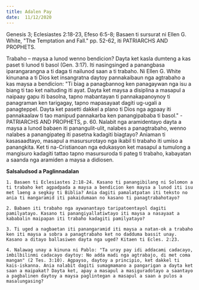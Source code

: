 ```yaml
---
title: Adalen Pay
date:  11/12/2020
---
```


Genesis 3; Eclesiastes 2:18-23, Efeso 6:5-8; Basaen ti sursurat ni Ellen G. White, "The Temptation and Fall." pp. 52-62, iti PATRIARCHS AND PROPHETS.

Trabaho – maysa a lunod wenno bendicion? Dayta ket kasla dumteng a kas paset ti lunod ti basol (Gen. 3:17). Iti nasingsinged a panangbasa iparangarangna a ti daga ti nailunod saan a ti trabaho. Ni Ellen G. White kinunana a ti Dios ket insangratna daytoy pannakaibaun nga agtrabaho a kas maysa a bendicion: "Ti biag a panagbannog ken panagaywan nga isu a biang ti tao ket naituding iti ayat. Dayta ket maysa a disiplina a masapul a naipaay gapu iti basolna, tapno mabantayan ti pannakapanoynoy ti panagraman ken tarigagay, tapno mapasayaat dagiti ug-ugali a panagteppel. Dayta ket pasetti dakkel a plano ti Dios nga agpaay iti pannakaalaw ti tao manipud pannakarba ken panangipababa ti basol." - PATRIARCHS AND PROPHETS, p. 60. Nalabit nga aramidentayo dayta a maysa a lunod babaen iti panangulit-ulit, nalabes a panagtrabaho, wenno nalabes a panangipateg iti pasetna kadagiti biagtayo? Aniaman ti kasasaadtayo, masapul a masursurotayo nga ikabil ti trabaho iti umiso a panangkita. Ket ti na-Cristianoan nga edukasyon ket masapul a tumulong a mangisuro kadagiti tattao tapno masursuroda ti pateg ti trabaho, kabayatan a saanda nga aramiden a maysa a didiosen.

**Salsaludsod a Paglinnadalan**

`1. Basaen ti Eclesiastes 2:18-24. Kasano ti panangibilang ni Solomon a ti trabaho ket agpadpada a maysa a bendicion ken maysa a lunod iti isu met laeng a segkay ti Biblia? Ania dagiti pamalatpatan iti teksto no ania ti mangaramid iti pakaidumaan no kasano ti panagtrabahotayo?`

`2. Babaen iti trabaho nga aywanantayo taripatoentayol dagiti pamilyatayo. Kasano ti panangiyallatiwtayo iti maysa a nasayaat a kababalin maipapan iti trabaho kadagiti pamilyatayo?`

`3. Ti uged a nagbaetan iti panangaramid iti maysa a natan-ok a trabaho ken iti maysa a sobra a panagtrabaho ket no dadduma bassit unay. Kasano a ditayo ballasiwen dayta nga uged? Kitaen ti Ecles. 2:23.`

`4. Nalawag unay a kinuna ni Pablo: "Ta uray pay idi addacami cadacayo, imbilbilinmi cadacayo daytoy: No adda madi nga agtrabajo, di met coma mangan" (2 Tes. 3:10). Agpayso, daytoy a principio, ket dakkel ti kais-iskanna. Ania nalabit dagiti sumagmamano a pangarigan a dayta ket saan a maipakat? Dayta ket, apay a masapul a masiguradotayo a saantayo a pagbalinen daytoy a maysa paglintegan a masapul a saan a pulos a masalungasing?`